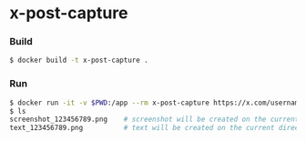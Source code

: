 # x-post-capture

### Build

```bash
$ docker build -t x-post-capture .
```

### Run

```bash
$ docker run -it -v $PWD:/app --rm x-post-capture https://x.com/username/status/123456789
$ ls
screenshot_123456789.png    # screenshot will be created on the current directory.
text_123456789.png          # text will be created on the current directory.
```
